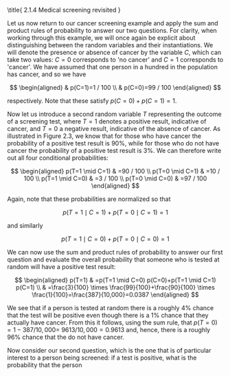 \title{
2.1.4 Medical screening revisited
}

Let us now return to our cancer screening example and apply the sum and product rules of probability to answer our two questions. For clarity, when working through this example, we will once again be explicit about distinguishing between the random variables and their instantiations. We will denote the presence or absence of cancer by the variable $C$, which can take two values: $C=0$ corresponds to 'no cancer' and $C=1$ corresponds to 'cancer'. We have assumed that one person in a hundred in the population has cancer, and so we have

$$
\begin{aligned}
& p(C=1)=1 / 100 \\
& p(C=0)=99 / 100
\end{aligned}
$$

respectively. Note that these satisfy $p(C=0)+p(C=1)=1$.

Now let us introduce a second random variable $T$ representing the outcome of a screening test, where $T=1$ denotes a positive result, indicative of cancer, and $T=0$ a negative result, indicative of the absence of cancer. As illustrated in Figure 2.3, we know that for those who have cancer the probability of a positive test result is $90 \%$, while for those who do not have cancer the probability of a positive test result is $3 \%$. We can therefore write out all four conditional probabilities:

$$
\begin{aligned}
p(T=1 \mid C=1) & =90 / 100 \\
p(T=0 \mid C=1) & =10 / 100 \\
p(T=1 \mid C=0) & =3 / 100 \\
p(T=0 \mid C=0) & =97 / 100
\end{aligned}
$$

Again, note that these probabilities are normalized so that

$$
p(T=1 \mid C=1)+p(T=0 \mid C=1)=1
$$

and similarly

$$
p(T=1 \mid C=0)+p(T=0 \mid C=0)=1
$$

We can now use the sum and product rules of probability to answer our first question and evaluate the overall probability that someone who is tested at random will have a positive test result:

$$
\begin{aligned}
p(T=1) & =p(T=1 \mid C=0) p(C=0)+p(T=1 \mid C=1) p(C=1) \\
& =\frac{3}{100} \times \frac{99}{100}+\frac{90}{100} \times \frac{1}{100}=\frac{387}{10,000}=0.0387
\end{aligned}
$$

We see that if a person is tested at random there is a roughly $4 \%$ chance that the test will be positive even though there is a $1 \%$ chance that they actually have cancer. From this it follows, using the sum rule, that $p(T=0)=1-387 / 10,000=$ $9613 / 10,000=0.9613$ and, hence, there is a roughly $96 \%$ chance that the do not have cancer.

Now consider our second question, which is the one that is of particular interest to a person being screened: if a test is positive, what is the probability that the person